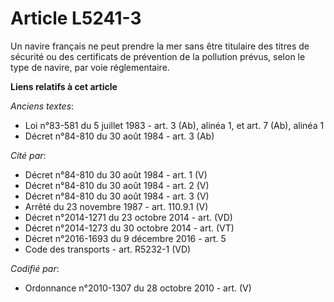 # Article L5241-3

Un navire français ne peut prendre la mer sans être titulaire des titres de sécurité ou des certificats de prévention de la
pollution prévus, selon le type de navire, par voie réglementaire.

**Liens relatifs à cet article**

_Anciens textes_:

  - Loi n°83-581 du 5 juillet 1983 - art. 3 (Ab), alinéa 1, et art. 7 (Ab), alinéa 1
  - Décret n°84-810 du 30 août 1984 - art. 3 (Ab)

_Cité par_:

  - Décret n°84-810 du 30 août 1984 - art. 1 (V)
  - Décret n°84-810 du 30 août 1984 - art. 2 (V)
  - Décret n°84-810 du 30 août 1984 - art. 3 (V)
  - Arrêté du 23 novembre 1987 - art. 110.9.1 (V)
  - Décret n°2014-1271 du 23 octobre 2014 - art. (VD)
  - Décret n°2014-1273 du 30 octobre 2014 - art. (VT)
  - Décret n°2016-1693 du 9 décembre 2016 - art. 5
  - Code des transports - art. R5232-1 (VD)

_Codifié par_:

  - Ordonnance n°2010-1307 du 28 octobre 2010 - art. (V)
